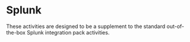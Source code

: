 <h1>Splunk</h1>
These activities are designed to be a supplement to the standard out-of-the-box Splunk integration pack activities.
